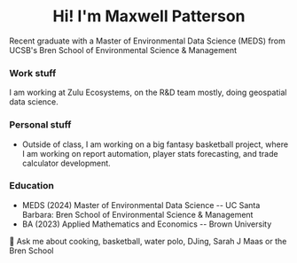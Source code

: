 <h1 align="center"> Hi! I'm Maxwell Patterson </h1>


Recent graduate with a Master of Environmental Data Science (MEDS) from UCSB's Bren School of Environmental Science & Management


### Work stuff
I am working at Zulu Ecosystems, on the R&D team mostly, doing geospatial data science.

 
### Personal stuff
- Outside of class, I am working on a big fantasy basketball project, where I am working on report automation, player stats forecasting, and trade calculator development.
  

### Education
- MEDS (2024) Master of Environmental Data Science -- UC Santa Barbara: Bren School of Environmental Science & Management
- BA (2023) Applied Mathematics and Economics -- Brown University


💬 Ask me about cooking, basketball, water polo, DJing, Sarah J Maas or the Bren School


